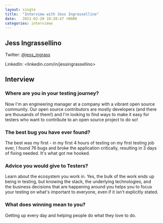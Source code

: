 ```yaml
---
layout: single
title:  "Interview with Jess Ingrassellino"
date:   2021-02-20 10:20:47 +0000
categories: interviews
---
```


## Jess Ingrassellino

Twitter: [@jess_ingrass](https://twitter.com/jess_ingrass)

LinkedIn: <linkedin.com/in/jessingrassellino>

## Interview

### Where are you in your testing journey?

Now I'm an engineering manager at a company with a vibrant open source community. Our open source contributors are mostly developers (and there are thousands of them!) and I'm looking to find ways to make it easy for testers who want to contribute to an open source project to do so!

### The best bug you have ever found?

The best was my first - in my first 4 hours of testing on my first testing job ever, I found 76 bugs and broke the application critically, resulting in 3 days of fixing needed. It's what got me hooked.

### Advice you would give to Testers?

Learn about the ecosystem you work in. Yes, the bulk of the work ends up being in testing, but knowing the stack, the underlying technologies, and the business decisions that are happening around you helps you to focus your testing on what's important to everyone, even if it isn't explicitly stated.

### What does winning mean to you?

Getting up every day and helping people do what they love to do.
